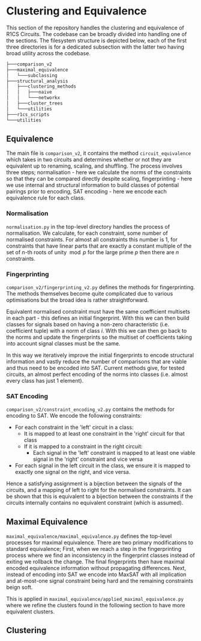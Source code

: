 # Clustering and Equivalence

This section of the repository handles the clustering and equivalence of R1CS Circuits. The codebase can be broadly divided into handling one of the sections. The filesystem structure is depicted below, each of the first three directories is for a dedicated subsection with the latter two having broad utility across the codebase. 
```bash      
├───comparison_v2
├───maximal_equivalence
│   └───subclassing
├───structural_analysis
│   ├───clustering_methods
│   │   ├───naive
│   │   └───networkx
│   ├───cluster_trees
│   └───utilities
├───r1cs_scripts
└───utilities
```

## Equivalence

The main file is `comparison_v2`, it contains the method `circuit_equivalence` which takes in two circuits and determines whether or not they are equivalent up to renaming, scaling, and shuffling. The process involves three steps; normalisation - here we calculate the norms of the constraints so that they can be compared directly despite scaling, fingerprinting - here we use internal and structural information to build classes of potential pairings prior to encoding, SAT encoding - here we encode each equivalence rule for each class.

### Normalisation

`normalisation.py` in the top-level directory handles the process of normalisation. We calculate, for each constraint, some number of normalised constraints. For almost all constraints this number is 1, for constraints that have linear parts that are exactly a constant multiple of the set of $n$-th roots of unity $\bmod p$ for the large prime $p$ then there are $n$ constraints. 

### Fingerprinting

`comparison_v2/fingerprinting_v2.py` defines the methods for fingerprinting. The methods themselves become quite complicated due to various optimisations but the broad idea is rather straightforward. 

Equivalent normalised constraint must have the same coefficient multisets in each part - this defines an initial fingerprint. With this we can then build classes for signals based on having a non-zero characteristic (i.e. coefficient tuple) with a norm of class $i$. With this we can then go back to the norms and update the fingerprints so the multiset of coefficients taking into account signal classes must be the same.

In this way we iteratively improve the initial fingerprints to encode structural information and vastly reduce the number of comparisons that are viable and thus need to be encoded into SAT. Current methods give, for tested circuits, an almost perfect encoding of the norms into classes (i.e. almost every class has just 1 element).

### SAT Encoding

`comparison_v2/constraint_encoding_v2.py` contains the methods for encoding to SAT. We encode the following constraints:
- For each constraint in the 'left' circuit in a class:
    - It is mapped to at least one constraint in the 'right' circuit for that class
    - If it is mapped to a constraint in the right circuit:
        - Each signal in the 'left' constraint is mapped to at least one viable signal in the 'right' constraint and vice versa
- For each signal in the left circuit in the class, we ensure it is mapped to exactly one signal on the right, and vice versa.

Hence a satisfying assignment is a bijection between the signals of the circuits, and a mapping of left to right for the normalised constraints. It can be shown that this is equivalent to a bijection between the constraints if the circuits internally contains no equivalent constraint (which is assumed).

## Maximal Equivalence

`maximal_equivalence/maximal_equivalence.py` defines the top-level processes for maximal equivalence. There are two primary modifications to standard equivalence; First, when we reach a step in the fingerprinting process where we find an inconsistency in the fingerprint classes instead of exiting we rollback the change. The final fingerprints then have maximal encoded equivalence information without propagating differences. Next, instead of encoding into SAT we encode into MaxSAT with all implication and at-most-one signal constraint being hard and the remaining constraints beign soft.

This is applied in `maximal_equivalence/applied_maximal_equivalence.py` where we refine the clusters found in the following section to have more equivalent clusters.

## Clustering